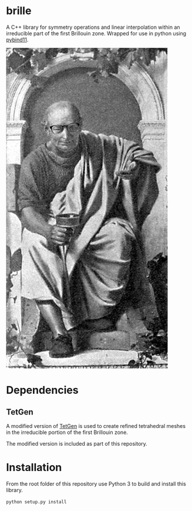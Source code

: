 # brille
A C++ library for symmetry operations and linear interpolation within an
irreducible part of the first Brillouin zone.
Wrapped for use in python using [pybind11](https://github.com/pybind/pybind11).

![brille for Horace](brille.png)

# Dependencies
## TetGen
A modified version of [TetGen](http://tetgen.org) is used to create
refined tetrahedral meshes in the irreducible portion of the first Brillouin
zone.

The modified version is included as part of this repository.

# Installation
From the root folder of this repository use Python 3 to build and install this
library.

`python setup.py install`
